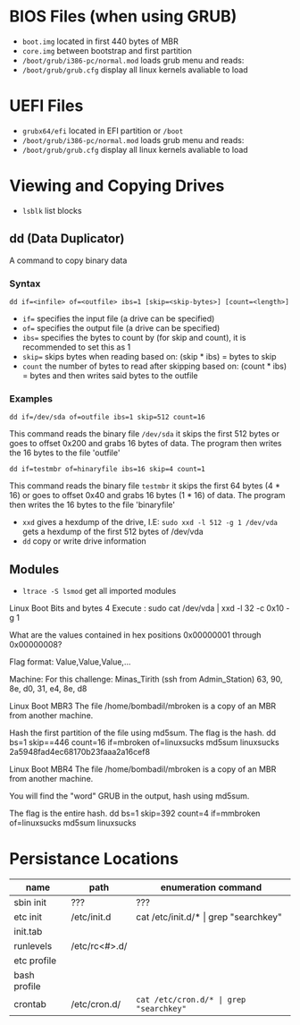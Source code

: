 # BIOS Files (when using GRUB)
- `boot.img` located in first 440 bytes of MBR
- `core.img` between bootstrap and first partition
- `/boot/grub/i386-pc/normal.mod` loads grub menu and reads:
- `/boot/grub/grub.cfg` display all linux kernels avaliable to load

# UEFI Files
- `grubx64/efi` located in EFI partition or `/boot`
- `/boot/grub/i386-pc/normal.mod` loads grub menu and reads:
- `/boot/grub/grub.cfg` display all linux kernels avaliable to load


# Viewing and Copying Drives

- `lsblk` list blocks

## dd (Data Duplicator)
A command to copy binary data

### Syntax
```
dd if=<infile> of=<outfile> ibs=1 [skip=<skip-bytes>] [count=<length>]
```
- `if=` specifies the input file (a drive can be specified)
- `of=` specifies the output file (a drive can be specified)
- `ibs=` specifies the bytes to count by (for skip and count), it is recommended to set this as 1
- `skip=` skips bytes when reading based on: (skip * ibs) = bytes to skip 
- `count` the number of bytes to read after skipping based on: (count * ibs) = bytes and then writes said bytes to the outfile

### Examples

```
dd if=/dev/sda of=outfile ibs=1 skip=512 count=16
```
This command reads the binary file `/dev/sda` it skips the first 512 bytes or goes to offset 0x200 and grabs 16 bytes of data. The program then writes the 16 bytes to the file 'outfile'

```
dd if=testmbr of=hinaryfile ibs=16 skip=4 count=1
```
This command reads the binary file `testmbr` it skips the first 64 bytes (4 * 16) or goes to offset 0x40 and grabs 16 bytes (1 * 16) of data. The program then writes the 16 bytes to the file 'binaryfile'

- `xxd` gives a hexdump of the drive, I.E: `sudo xxd -l 512 -g 1 /dev/vda` gets a hexdump of the first 512 bytes of /dev/vda 
- `dd` copy or write drive information

## Modules
- `ltrace -S lsmod` get all imported modules






Linux Boot Bits and bytes 4
Execute : sudo cat /dev/vda | xxd -l 32 -c 0x10 -g 1

What are the values contained in hex positions 0x00000001 through 0x00000008?

Flag format: Value,Value,Value,...

Machine: For this challenge: Minas_Tirith (ssh from Admin_Station)
63, 90, 8e, d0, 31, e4, 8e, d8



Linux Boot MBR3
The file /home/bombadil/mbroken is a copy of an MBR from another machine.

Hash the first partition of the file using md5sum. The flag is the hash.
dd bs=1 skip==446 count=16 if=mbroken of=linuxsucks
md5sum linuxsucks
2a5948fad4ec68170b23faaa2a16cef8


Linux Boot MBR4
The file /home/bombadil/mbroken is a copy of an MBR from another machine.

You will find the "word" GRUB in the output, hash using md5sum.

The flag is the entire hash.
dd bs=1 skip=392 count=4 if=mmbroken of=linuxsucks
md5sum linuxsucks

# Persistance Locations

| name | path | enumeration command |
| - | - | - |
| sbin init | ??? | ??? |
| etc init | /etc/init.d | cat /etc/init.d/* \| grep "searchkey" |
| init.tab | 
| runlevels | /etc/rc<#>.d/ | 
| etc profile |
| bash profile |
| crontab | /etc/cron.d/ | `cat /etc/cron.d/* \| grep "searchkey"` |
